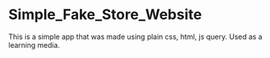 # Simple_Fake_Store_Website
This is a simple app that was made using plain css, html, js query.
Used as a learning media.
